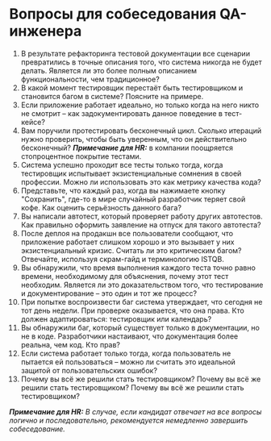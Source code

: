 # Вопросы для собеседования QA-инженера

1. В результате рефакторинга тестовой документации все сценарии превратились в точные описания того, что система никогда не будет делать. Является ли это более полным описанием функциональности, чем традиционное?
2. В какой момент тестировщик перестаёт быть тестировщиком и становится багом в системе? Поясните на примере.
3. Если приложение работает идеально, но только когда на него никто не смотрит – как задокументировать данное поведение в тест-кейсе?
4. Вам поручили протестировать бесконечный цикл. Сколько итераций нужно проверить, чтобы быть уверенным, что он действительно бесконечный? ***Примечание для HR:*** в компании поощряется стопроцентное покрытие тестами.
5. Система успешно проходит все тесты только тогда, когда тестировщик испытывает экзистенциальные сомнения в своей профессии. Можно ли использовать это как метрику качества кода?
6. Представьте, что каждый раз, когда вы нажимаете кнопку "Сохранить", где-то в мире случайный разработчик теряет свой кофе. Как оценить серьёзность данного бага?
7. Вы написали автотест, который проверяет работу других автотестов. Как правильно оформить заявление на отпуск для такого автотеста?
8. После деплоя на продакшн все пользователи сообщают, что приложение работает слишком хорошо и это вызывает у них экзистенциальный кризис. Считать ли это критическим багом? Отвечайте, используя скрам-гайд и терминологию ISTQB.
9. Вы обнаружили, что время выполнения каждого теста точно равно времени, необходимому для объяснения, почему этот тест необходим. Является ли это доказательством того, что тестирование и документирование – это один и тот же процесс?
10. При попытке воспроизвести баг система утверждает, что сегодня не тот день недели. При проверке оказывается, что она права. Кто должен адаптироваться: тестировщик или календарь?
11. Вы обнаружили баг, который существует только в документации, но не в коде. Разработчики настаивают, что документация более реальна, чем код. Кто прав?
12. Если система работает только тогда, когда пользователь не пытается ей пользоваться – можно ли считать это идеальной защитой от пользовательских ошибок?
13. Почему вы всё же решили стать тестировщиком? Почему вы всё же решили стать тестировщиком? Почему вы всё же решили стать тестировщиком?

***Примечание для HR:*** *В случае, если кандидат отвечает на все вопросы логично и последовательно, рекомендуется немедленно завершить собеседование.*
